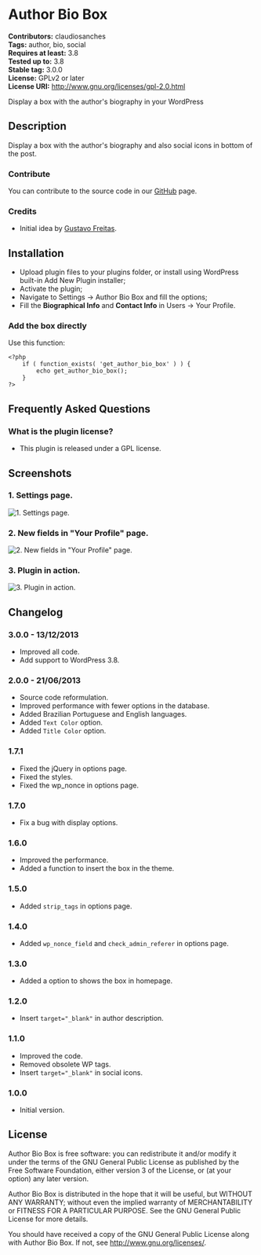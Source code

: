 # Author Bio Box #
**Contributors:** claudiosanches  
**Tags:** author, bio, social  
**Requires at least:** 3.8  
**Tested up to:** 3.8  
**Stable tag:** 3.0.0  
**License:** GPLv2 or later  
**License URI:** http://www.gnu.org/licenses/gpl-2.0.html  

Display a box with the author's biography in your WordPress

## Description ##

Display a box with the author's biography and also social icons in bottom of the post.

### Contribute ###

You can contribute to the source code in our [GitHub](https://github.com/claudiosmweb/author-bio-box) page.

### Credits ###

* Initial idea by [Gustavo Freitas](http://gfsolucoes.net/).

## Installation ##

* Upload plugin files to your plugins folder, or install using WordPress built-in Add New Plugin installer;
* Activate the plugin;
* Navigate to Settings -> Author Bio Box and fill the options;
* Fill the **Biographical Info** and **Contact Info** in Users -> Your Profile.

### Add the box directly ###

Use this function:

	<?php 
		if ( function_exists( 'get_author_bio_box' ) ) {
			echo get_author_bio_box();
		}
	?>

## Frequently Asked Questions ##

### What is the plugin license? ###

* This plugin is released under a GPL license.

## Screenshots ##

### 1. Settings page. ###
![1. Settings page.](http://s.wordpress.org/extend/plugins/author-bio-box/screenshot-1.png)

### 2. New fields in "Your Profile" page. ###
![2. New fields in "Your Profile" page.](http://s.wordpress.org/extend/plugins/author-bio-box/screenshot-2.png)

### 3. Plugin in action. ###
![3. Plugin in action.](http://s.wordpress.org/extend/plugins/author-bio-box/screenshot-3.png)


## Changelog ##

### 3.0.0 - 13/12/2013 ###

* Improved all code.
* Add support to WordPress 3.8.

### 2.0.0 - 21/06/2013 ###

* Source code reformulation.
* Improved performance with fewer options in the database.
* Added Brazilian Portuguese and English languages.
* Added `Text Color` option.
* Added `Title Color` option.

### 1.7.1 ###

* Fixed the jQuery in options page.
* Fixed the styles.
* Fixed the wp_nonce in options page.

### 1.7.0 ###

* Fix a bug with display options.

### 1.6.0 ###

* Improved the performance.
* Added a function to insert the box in the theme.

### 1.5.0 ###

* Added `strip_tags` in options page.

### 1.4.0 ###

* Added `wp_nonce_field` and `check_admin_referer` in options page.

### 1.3.0 ###

* Added a option to shows the box in homepage.

### 1.2.0 ###

* Insert `target="_blank"` in author description.

### 1.1.0 ###

* Improved the code.
* Removed obsolete WP tags.
* Insert `target="_blank"` in social icons.

### 1.0.0 ###

* Initial version.

## License ##

Author Bio Box is free software: you can redistribute it and/or modify it under the terms of the GNU General Public License as published by the Free Software Foundation, either version 3 of the License, or (at your option) any later version.

Author Bio Box is distributed in the hope that it will be useful, but WITHOUT ANY WARRANTY; without even the implied warranty of MERCHANTABILITY or FITNESS FOR A PARTICULAR PURPOSE. See the GNU General Public License for more details.

You should have received a copy of the GNU General Public License along with Author Bio Box. If not, see <http://www.gnu.org/licenses/>.
